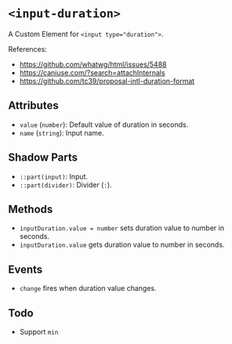 # `<input-duration>`

A Custom Element for `<input type="duration">`.

References:

- https://github.com/whatwg/html/issues/5488
- https://caniuse.com/?search=attachInternals
- https://github.com/tc39/proposal-intl-duration-format

## Attributes

- `value` (`number`): Default value of duration in seconds.
- `name` (`string`): Input name.

## Shadow Parts

- `::part(input)`: Input.
- `::part(divider)`: Divider (`:`).

## Methods

- `inputDuration.value = number` sets duration value to number in seconds.
- `inputDuration.value` gets duration value to number in seconds.

## Events

- `change` fires when duration value changes.

## Todo

- Support `min`
